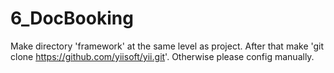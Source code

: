 # 6_DocBooking
Make directory 'framework' at the same level as project.
After that make 'git clone https://github.com/yiisoft/yii.git'.
Otherwise please config manually.